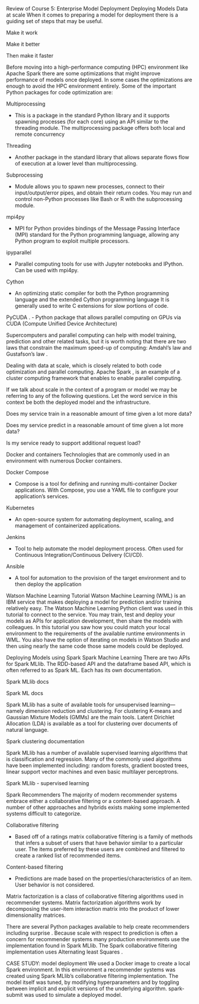 Review of Course 5: Enterprise Model Deployment
Deploying Models
Data at scale
When it comes to preparing a model for deployment there is a guiding set of steps that may be useful.

Make it work

Make it better

Then make it faster

Before moving into a 
high-performance computing (HPC)
 environment like Apache Spark there are some optimizations that might improve performance of models once deployed. In some cases the optimizations are enough to avoid the HPC environment entirely. Some of the important Python packages for code optimization are:

Multiprocessing
 - This is a package in the standard Python library and it supports spawning processes (for each core) using an API similar to the threading module. The multiprocessing package offers both local and remote concurrency

Threading
 - Another package in the standard library that allows separate flows flow of execution at a lower level than multiprocessing.

Subprocessing
 - Module allows you to spawn new processes, connect to their input/output/error pipes, and obtain their return codes. You may run and control non-Python processes like Bash or R with the subprocessing module.

mpi4py
 - MPI for Python provides bindings of the Message Passing Interface (MPI) standard for the Python programming language, allowing any Python program to exploit multiple processors.

ipyparallel
 - Parallel computing tools for use with Jupyter notebooks and IPython. Can be used with mpi4py.

Cython
 - An optimizing static compiler for both the Python programming language and the extended Cython programming language It is generally used to write C extensions for slow portions of code.

PyCUDA
. - Python package that allows parallel computing on GPUs via 
CUDA (Compute Unified Device Architecture)

Supercomputers and parallel computing can help with model training, prediction and other related tasks, but it is worth noting that there are two laws that constrain the maximum speed-up of computing: 
Amdahl’s law
 and 
Gustafson’s law
.

Dealing with data at scale, which is closely related to both code optimization and parallel computing. 
Apache Spark
, is an example of a 
cluster computing
 framework that enables to enable parallel computing.

If we talk about scale in the context of a program or model we may be referring to any of the following questions. Let the word service in this context be both the deployed model and the infrastructure.

Does my service train in a reasonable amount of time given a lot more data?

Does my service predict in a reasonable amount of time given a lot more data?

Is my service ready to support additional request load?

Docker and containers
Technologies that are commonly used in an environment with numerous Docker containers.

Docker Compose
 - Compose is a tool for defining and running multi-container Docker applications. With Compose, you use a YAML file to configure your application’s services.

Kubernetes
 - An open-source system for automating deployment, scaling, and management of containerized applications.

Jenkins
 - Tool to help automate the model deployment process. Often used for Continuous Integration/Continuous Delivery (CI/CD).

Ansible
 - A tool for automation to the provision of the target environment and to then deploy the application

Watson Machine Learning Tutorial
Watson Machine Learning (WML)
 is an IBM service that makes deploying a model for prediction and/or training relatively easy. The 
Watson Machine Learning Python client
 was used in this tutorial to connect to the service. You may train, test and deploy your models as APIs for application development, then share the models with colleagues. In this tutorial you saw how you could match your local environment to the requirements of the available runtime environments in WML. You also have the option of iterating on models in Watson Studio and then using nearly the same code those same models could be deployed.

Deploying Models using Spark
Spark Machine Learning
There are two APIs for Spark MLlib. The RDD-based API and the dataframe based API, which is often referred to as Spark ML. Each has its own documentation.

Spark MLlib docs

Spark ML docs

Spark MLlib has a suite of available tools for unsupervised learning—namely dimension reduction and clustering. For clustering K-means and Gaussian Mixture Models (GMMs) are the main tools. Latent Dirichlet Allocation (LDA) is available as a tool for clustering over documents of natural language.

Spark clustering documentation

Spark MLlib has a number of available supervised learning algorithms that is classification and regression. Many of the commonly used algorithms have been implemented including: random forests, gradient boosted trees, linear support vector machines and even basic multilayer perceptrons.

Spark MLlib - supervised learning

Spark Recommenders
The majority of modern 
recommender systems
 embrace either a collaborative filtering or a content-based approach. A number of other approaches and hybrids exists making some implemented systems difficult to categorize.

Collaborative filtering
 - Based off of a ratings matrix collaborative filtering is a family of methods that infers a subset of users that have behavior similar to a particular user. The items preferred by these users are combined and filtered to create a ranked list of recommended items.

Content-based filtering
 - Predictions are made based on the properties/characteristics of an item. User behavior is not considered.

Matrix factorization
 is a class of collaborative filtering algorithms used in recommender systems. Matrix factorization algorithms work by decomposing the user-item interaction matrix into the product of lower dimensionality matrices.

There are several Python packages available to help create recommenders including 
surprise
. Because scale with respect to prediction is often a concern for recommender systems many production environments use the implementation found in Spark MLlib. The 
Spark collaborative filtering
 implementation uses 
Alternating least Squares
.

CASE STUDY: model deployment
We used a Docker image to create a local Spark environment. In this environment a recommender systems was created using Spark MLlib’s collaborative filtering implementation. The model itself was tuned, by modifying hyperparameters and by toggling between implicit and explicit versions of the underlying algorithm. spark-submit was used to simulate a deployed model.